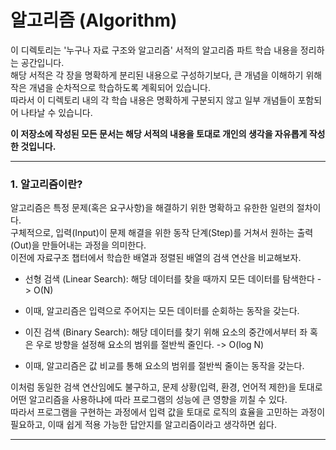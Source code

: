 # 알고리즘 (Algorithm)

이 디렉토리는 '누구나 자료 구조와 알고리즘' 서적의 알고리즘 파트 학습 내용을 정리하는 공간입니다. <br>
해당 서적은 각 장을 명확하게 분리된 내용으로 구성하기보다, 큰 개념을 이해하기 위해 작은 개념을 순차적으로 학습하도록 계획되어 있습니다. <br>
따라서 이 디렉토리 내의 각 학습 내용은 명확하게 구분되지 않고 일부 개념들이 포함되어 나타날 수 있습니다. <br>

**이 저장소에 작성된 모든 문서는 해당 서적의 내용을 토대로 개인의 생각을 자유롭게 작성한 것입니다.**

---

### 1. 알고리즘이란?

알고리즘은 특정 문제(혹은 요구사항)을 해결하기 위한 명확하고 유한한 일련의 절차이다. <br>
구체적으로, 입력(Input)이 문제 해결을 위한 동작 단계(Step)를 거쳐서 원하는 출력(Out)을 만들어내는 과정을 의미한다. <br>
이전에 자료구조 챕터에서 학습한 배열과 정렬된 배열의 검색 연산을 비교해보자.

* 선형 검색 (Linear Search): 해당 데이터를 찾을 때까지 모든 데이터를 탐색한다 -> O(N) <br>
* 이때, 알고리즘은 입력으로 주어지는 모든 데이터를 순회하는 동작을 갖는다.

* 이진 검색 (Binary Search): 해당 데이터를 찾기 위해 요소의 중간에서부터 좌 혹은 우로 방향을 설정해 요소의 범위를 절반씩 줄인다. -> O(log N) <br>
* 이때, 알고리즘은 값 비교를 통해 요소의 범위를 절반씩 줄이는 동작을 갖는다.

이처럼 동일한 검색 연산임에도 불구하고, 문제 상황(입력, 환경, 언어적 제한)을 토대로 어떤 알고리즘을 사용하냐에 따라 프로그램의 성능에 큰 영향을 끼칠 수 있다. <br>
따라서 프로그램을 구현하는 과정에서 입력 값을 토대로 로직의 효율을 고민하는 과정이 필요하고, 이때 쉽게 적용 가능한 답안지를 알고리즘이라고 생각하면 쉽다.

---